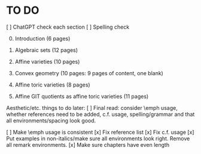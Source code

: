 # TO DO
[ ] ChatGPT check each section
[ ] Spelling check

0. Introduction (6 pages)

1. Algebraic sets (12 pages)

2. Affine varieties (10 pages)

3. Convex geometry (10 pages: 9 pages of content, one blank)

4. Affine toric varieties (8 pages)

5. Affine GIT quotients as affine toric varieties (11 pages)

Aesthetic/etc. things to do later:
[ ] Final read: consider \emph usage, whether references need to be added, c.f. usage, spelling/grammar and that all environments/spacing look good.

[ ] Make \emph usage is consistent
[x] Fix reference list
[x] Fix c.f. usage
[x] Put examples in non-italics/make sure all environments look right. Remove all remark environments.
[x] Make sure chapters have even length